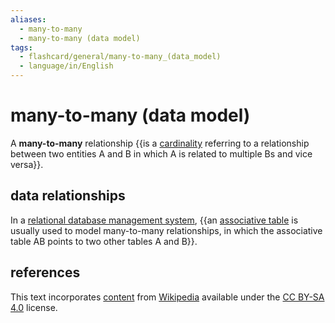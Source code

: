 ```yaml
---
aliases:
  - many-to-many
  - many-to-many (data model)
tags:
  - flashcard/general/many-to-many_(data_model)
  - language/in/English
---
```


# many-to-many (data model)

A __many-to-many__ relationship {{is a [cardinality](cardinality%20(data%20modeling).md) referring to a relationship between two entities A and B in which A is related to multiple Bs and vice versa}}. <!--SR:!2024-05-26,184,290-->

## data relationships

In a [relational database management system](relational%20database.md#RDBMS), {{an [associative table](associative%20entity.md) is usually used to model many-to-many relationships, in which the associative table AB points to two other tables A and B}}. <!--SR:!2024-05-22,180,290-->

## references

This text incorporates [content](https://en.wikipedia.org/wiki/many-to-many_(data_model)) from [Wikipedia](Wikipedia.md) available under the [CC BY-SA 4.0](https://creativecommons.org/licenses/by-sa/4.0/) license.
